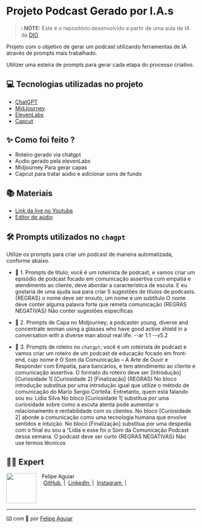 

# Projeto Podcast Gerado por I.A.s


 > ℹ️ **NOTE:** Este é o repositório desenvolvido a partir de uma aula de IA da [DIO](https://dio.me)

Projeto com o objetivo de gerar um podcast utilizando ferramentas de IA através de prompts mais trabalhado.

Utilizer uma esteira de prompts para gerar cada etapa do processo criativo.

## 💻 Tecnologias utilizadas no projeto

- [ChatGPT](https://chat.openai.com/) 
- [MidJourney](https://www.midjourney.com/app/)
- [ElevenLabs](https://beta.elevenlabs.io/)
- [Capcut](https://www.capcut.com/pt-br/)

## ✨ Como foi feito ?

- Roteiro gerado via chatgpt
- Audio gerado pela elevenLabs
- Midjourney Para gerar capas
- Capcut para tratar aúdio e adicionar sons de fundo

## 📚 Materiais

- [Link da live no Youtube](https://www.youtube.com)
- [Editor de aúdio](https://www.capcut.com/editor?from_page=landing_page&__action_from=picture_V%C3%ADdeos%20profissionais%20em%20minutos,%20n%C3%A3o%20em%20horas.)


## 🛠️ Prompts utilizados no `chagpt`

Utilize os prompts para criar um podcast de maneira automatizada, conforme abaixo.

- 🤖 1. Prompts de título; você é um roteirista de podcast, e vamos criar um episódio de podcast focado em comunicação assertiva com empatia e atendimento ao cliente, deve abordar a característica de escuta. E eu gostaria de uma ajuda sua para criar 5 sugestões de títulos de podcasts.
{REGRAS} o nome deve ser enxuto, um nome e um subtítulo
O nome deve conter alguma palavra forte que remeta comunicação
{REGRAS NEGATIVAS} 
Não conter sugestões específicas 


- 🤖 2. Prompts de Capa no Midjourney; a podcaster young, diverse and concentrate woman using a glasses who have good active shield in a conversation with a diverse man about real life. --ar 1:1 --v5.2

- 🤖 3. Prompts de roteiro no `chatgpt`;  você é um roteirista de podcast e vamos criar um roteiro de um podcast de educação focado em front-end, cujo nome é O Som da Comunicação – A Arte de Ouvir e Responder com Empatia, para bancários, e tem atendimento ao cliente e comunicação assertiva. 
O formato do roteiro deve ser
[Introdução]
[Curiosidade 1]
[Curiosidade 2]
[Finalização]
{REGRAS}
No bloco introdução substitua por uma introdução igual que utilize o método de comunicação do Mario Sergio Cortella. Entretanto, quem está falando sou eu: Lídia Silva
No bloco [Curiosidade 1] substitua por uma curiosidade sobre como a escuta atenta pode aumentar o relacionamento e rentabilidade com os clientes.
No bloco [Curiosidade 2] aborde a comunicação como uma tecnologia humana que envolve sentidos e intuição.
No bloco [Finalização] substitua por uma despedia com o final eu sou a “Lídia e esse foi o Som da Comunicação Podcast dessa semana.
O podcast deve ser curto
{REGRAS NEGATIVAS}
Não use termos técnicos


## 👨‍💻 Expert

<p>
    <img 
      align=left 
      margin=10 
      width=80 
      src="https://avatars.githubusercontent.com/u/37452836?v=4"
    />
    <p>&nbsp&nbsp&nbspFelipe Aguiar<br>
    &nbsp&nbsp&nbsp
    <a 
        href="https://github.com/felipeAguiarCode">
        GitHub
    </a>
    &nbsp;|&nbsp;
    <a 
        href="www.linkedin.com/in/felipe-exe">
        LinkedIn
    </a>
    &nbsp;|&nbsp;
    <a 
        href="https://www.instagram.com/felipeaguiar.exe/">
        Instagram
    </a>
    &nbsp;|&nbsp;</p>
</p>
<br/><br/>
<p>

---

⌨️ com 💜 por [Felipe Aguiar](https://github.com/felipeAguiarCode)
